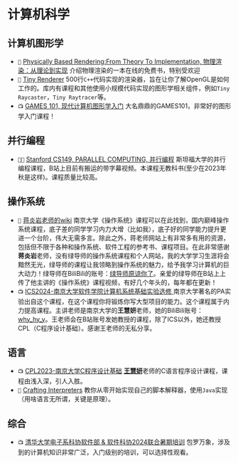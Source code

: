 # 计算机科学
## 计算机图形学
* `📖` [Physically Based Rendering:From Theory To Implementation, 物理渲染：从理论到实现](https://pbr-book.org/) 介绍物理渲染的一本在线的免费书，特别受欢迎
* `📂` [Tiny Renderer](https://github.com/ssloy/tinyrenderer) 500行`C++`代码实现的渲染器，旨在让你了解OpenGL是如何工作的。库内有课程和其他使用小规模代码实现的图形学相关组件，例如`Tiny Raycaster`，`Tiny Raytracer`等。
* `📺` [GAMES 101, 现代计算机图形学入门](https://www.bilibili.com/video/BV1X7411F744) 大名鼎鼎的GAMES101，非常好的图形学入门课程！

## 并行编程
* `👨‍🎓` [Stanford CS149, PARALLEL COMPUTING, 并行编程](https://gfxcourses.stanford.edu/cs149) 斯坦福大学的并行编程课程，B站上目前有搬运的带字幕视频。本课程无教科书(至少在2023年秋是这样)。课程质量比较高。

## 操作系统
* `🔗` [蒋炎岩老师的wiki](jyywiki.cn) 南京大学《操作系统》课程可以在此找到，国内巅峰操作系统课程，底子差的同学学习内力大增（比如我），底子好的同学能力提升更进一个台阶，伟大无需多言。除此之外，蒋老师网站上有非常多有用的资源，包括但不限于各种和操作系统、软件工程的参考书、课程项目。在此非常感谢**蒋炎岩**老师，没有绿导师的操作系统课程和个人网站，我的大学学习生涯将会黯然无光，绿导师的课程让我领略到操作系统的魅力，给予我学习计算机的巨大动力！绿导师在BiliBili的账号：[绿导师原谅你了](https://space.bilibili.com/202224425)。亲爱的绿导师在B站上上传了他主讲的《操作系统》课程视频，有好几个年头的，每年都在更新！
* `📺` [ICS2024-南京大学软件学院计算机系统基础实验选修
](https://space.bilibili.com/49964811/channel/collectiondetail?sid=3778580) 南京大学著名的PA实验出自这个课程，在这个课程你将锻炼你写大型项目的能力。这个课程属于内力提高课程。主讲老师是南京大学的**王慧妍**老师，她的BiliBili账号：[why_hy_y](https://space.bilibili.com/49964811)。王老师会在B站账号发她教授的课程，除了ICS以外，她还教授CPL（C程序设计基础）。感谢王老师的无私分享。

## 语言
* `📺` [CPL2023-南京大学C程序设计基础](https://space.bilibili.com/49964811/channel/collectiondetail?sid=2085710) [**王慧妍**](https://space.bilibili.com/49964811)老师的C语言程序设计课程，课程由浅入深，引人入胜。
* `📖` [Crafting Interpreters](https://craftinginterpreters.com/) 教你从零开始实现自己的脚本解释器，使用`Java`实现（用啥语言无所谓，关键是原理）。

## 综合
* `📺` [清华大学电子系科协软件部 & 软件科协2024联合暑期培训](https://www.bilibili.com/video/BV1v9cteeEro) 包罗万象，涉及到的计算机知识非常广泛，入门级别的培训，可以选择性观看。